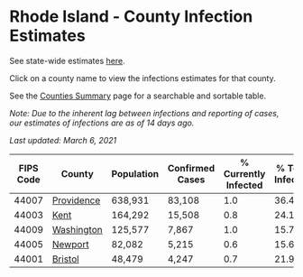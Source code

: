 # Rhode Island - County Infection Estimates

See state-wide estimates [here](/infections/us-ri).

Click on a county name to view the infections estimates for that county.

See the [Counties Summary](/infections/summary-counties) page for a searchable and sortable table.

*Note: Due to the inherent lag between infections and reporting of cases, our estimates of infections are as of 14 days ago.*

*Last updated: March 6, 2021*

|   FIPS Code |                   County |   Population |   Confirmed Cases |   % Currently Infected |   % Total Infected |
|-------------|--------------------------|--------------|-------------------|------------------------|--------------------|
|       44007 | [Providence](providence) |      638,931 |            83,108 |                    1.0 |               36.4 |
|       44003 |             [Kent](kent) |      164,292 |            15,508 |                    0.8 |               24.1 |
|       44009 | [Washington](washington) |      125,577 |             7,867 |                    1.0 |               15.7 |
|       44005 |       [Newport](newport) |       82,082 |             5,215 |                    0.6 |               15.6 |
|       44001 |       [Bristol](bristol) |       48,479 |             4,247 |                    0.7 |               21.9 |